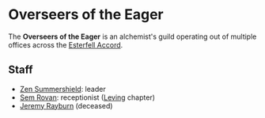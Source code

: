 # Overseers of the Eager

The **Overseers of the Eager** is an alchemist's guild operating out of multiple offices across the [Esterfell Accord](../../societies/esterfell-accord/esterfell-accord.md).

## Staff

- [Zen Summershield](../../societies/esterfell-accord/citizenry/zen-summershield.md): leader
- [Sem Rovan](../../societies/esterfell-accord/citizenry/sem-rovan.md): receptionist ([Leving](../../societies/esterfell-accord/leving/leving.md) chapter)
- [Jeremy Rayburn](../../societies/esterfell-accord/citizenry/jeremy-rayburn.md) (deceased)
